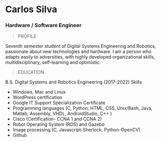 # Carlos Silva #
### Hardware / Software Engineer ###
> PROFILE

Seventh semester student of Digital Systems Engineering and
Robotics, passionate about new technologies and hardware.
I am a person who adapts easily to adversities, with highly
developed organizational skills, multidisciplinary, self-learning and
optimistic.

>EDUCATION

B.S. Digital Systems and Robotics Engineering (2017-2022)
Skills
* Windows, Mac and Linux
* WordPress certification
* Google IT Support Specialization Certificate
* Programming languages (C, Python, HTML, CSS, Unix/Bash, Java, Matlab, Assembly, VHDL, AndroidStudio, C++ )
* Cisco (Certification- CCNA 1 and CCNA 2)
* Robot Operating System (ROS) and Gazebo
* Image processing (C, Javascript-Sherlock, Python-OpenCV)
* Github